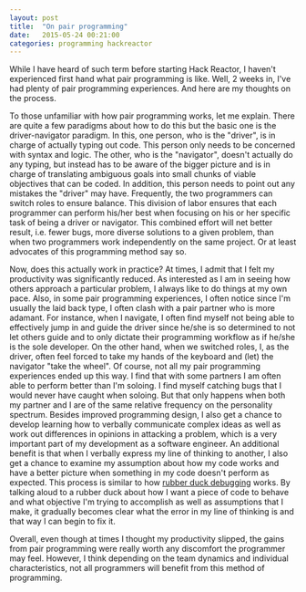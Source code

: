 ```yaml
---
layout: post
title:  "On pair programming"
date:   2015-05-24 00:21:00
categories: programming hackreactor
---
```


While I have heard of such term before starting Hack Reactor, I haven't experienced first hand what pair programming is like. Well, 2 weeks in, I've had plenty of pair programming experiences. And here are my thoughts on the process.

To those unfamiliar with how pair programming works, let me explain. There are quite a few paradigms about how to do this but the basic one is the driver-navigator paradigm. In this, one person, who is the "driver", is in charge of actually typing out code. This person only needs to be concerned with syntax and logic. The other, who is the "navigator", doesn't actually do any typing, but instead has to be aware of the bigger picture and is in charge of translating ambiguous goals into small chunks of viable objectives that can be coded. In addition, this person needs to point out any mistakes the "driver" may have. Frequently, the two programmers can switch roles to ensure balance. This division of labor ensures that each programmer can perform his/her best when focusing on his or her specific task of being a driver or navigator. This combined effort will net better result, i.e. fewer bugs, more diverse solutions to a given problem, than when two programmers work independently on the same project. Or at least advocates of this programming method say so.

Now, does this actually work in practice? At times, I admit that I felt my productivity was significantly reduced. As interested as I am in seeing how others approach a particular problem, I always like to do things at my own pace. Also, in some pair programming experiences, I often notice since I'm usually the laid back type, I often clash with a pair partner who is more adamant. For instance, when I navigate, I often find myself not being able to effectively jump in and guide the driver since he/she is so determined to not let others guide and to only dictate their programming workflow as if he/she is the sole developer. On the other hand, when we switched roles, I, as the driver, often feel forced to take my hands of the keyboard and (let) the navigator "take the wheel". Of course, not all my pair programming experiences ended up this way. I find that with some partners I am often able to perform better than I'm soloing. I find myself catching bugs that I would never have caught when soloing. But that only happens when both my partner and I are of the same relative frequency on the personality spectrum. Besides improved programming design, I also get a chance to develop learning how to verbally communicate complex ideas as well as work out differences in opinions in attacking a problem, which is a very important part of my development as a software engineer. An additional benefit is that when I verbally express my line of thinking to another, I also get a chance to examine my assumption about how my code works and have a better picture when something in my code doesn't perform as expected. This process is similar to how [rubber duck debugging][rubber-duck] works. By talking aloud to a rubber duck about how I want a piece of code to behave and what objective I'm trying to accomplish as well as assumptions that I make, it gradually becomes clear what the error in my line of thinking is and that way I can begin to fix it.  

Overall, even though at times I thought my productivity slipped, the gains from pair programming were really worth any discomfort the programmer may feel. However, I think depending on the team dynamics and individual characteristics, not all programmers will benefit from this method of programming.

[rubber-duck]: https://en.wikipedia.org/wiki/Rubber_duck_debugging


